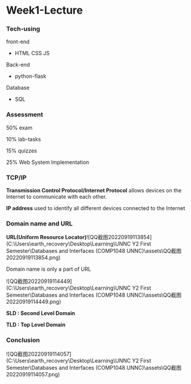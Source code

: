 # Week1-Lecture

### Tech-using

front-end

- HTML CSS JS

Back-end

- python-flask

Database

- SQL

### Assessment

50% exam

10% lab-tasks

15% quizzes

25% Web System Implementation

### TCP/IP

**Transmission Control Protocol/Internet Protocol** allows devices on the Internet to communicate with each other.

**IP address** used to identify all different devices connected to the Internet



### Domain name and URL

**URL(Uniform Resource Locator)**![QQ截图20220919113854](C:\Users\earth_recovery\Desktop\Learning\UNNC Y2 First Semester\Databases and Interfaces (COMP1048 UNNC)\assets\QQ截图20220919113854.png)

Domain name is only a part of URL

![QQ截图20220919114449](C:\Users\earth_recovery\Desktop\Learning\UNNC Y2 First Semester\Databases and Interfaces (COMP1048 UNNC)\assets\QQ截图20220919114449.png)

**SLD : Second Level Domain**

**TLD : Top Level Domain**

### Conclusion

![QQ截图20220919114057](C:\Users\earth_recovery\Desktop\Learning\UNNC Y2 First Semester\Databases and Interfaces (COMP1048 UNNC)\assets\QQ截图20220919114057.png)